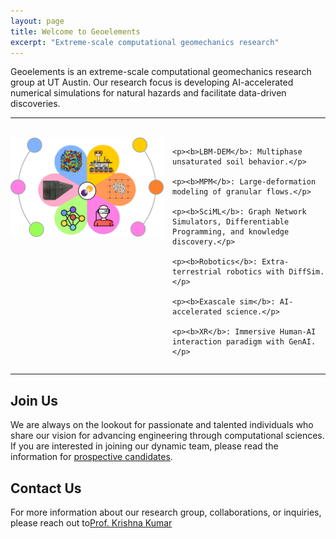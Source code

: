 ```yaml
---
layout: page
title: Welcome to Geoelements
excerpt: "Extreme-scale computational geomechanics research"
---
```


Geoelements is an extreme-scale computational geomechanics research group at UT Austin. Our research focus is developing AI-accelerated numerical simulations for natural hazards and facilitate data-driven discoveries.

---
<br />

<div style="display: flex; align-items: flex-start;">
  <div style="flex: 49%; margin-right: 1em;">
    <img src="/images/geoelements/geoelements.png" alt="Geoelements Research" style="max-width: 100%; height: auto;">
  </div>
  <div style="flex: 49%;">
    
    <p><b>LBM-DEM</b>: Multiphase unsaturated soil behavior.</p>

    <p><b>MPM</b>: Large-deformation modeling of granular flows.</p>

    <p><b>SciML</b>: Graph Network Simulators, Differentiable Programming, and knowledge discovery.</p>

    <p><b>Robotics</b>: Extra-terrestrial robotics with DiffSim.</p>

    <p><b>Exascale sim</b>: AI-accelerated science.</p>

    <p><b>XR</b>: Immersive Human-AI interaction paradigm with GenAI.</p>
  </div>
</div>

---
## Join Us

We are always on the lookout for passionate and talented individuals who share our vision for advancing engineering through computational sciences. If you are interested in joining our dynamic team, please read the information for [prospective candidates](https://www.geoelements.org/wiki/#/prospective-students).

## Contact Us
For more information about our research group, collaborations, or inquiries, please reach out to[Prof. Krishna Kumar](mailto:krishnak@utexas.edu)
